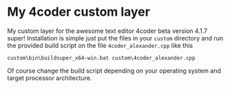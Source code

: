 # My 4coder custom layer
My custom layer for the awesome text editor 4coder beta version 4.1.7 super!
Installation is simple just put the files in your `custom` directory and run the provided 
build script on the file `4coder_alexander.cpp` like this
```
custom\bin\buildsuper_x64-win.bat custom\4coder_alexander.cpp
```
Of course change the build script depending on your operating system and target processor architecture.
